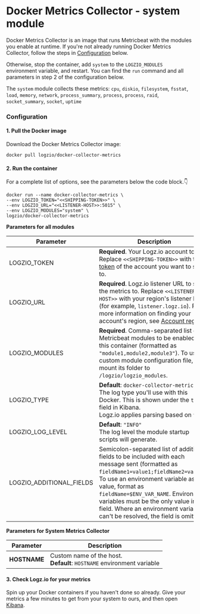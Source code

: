 # Docker Metrics Collector - system module

Docker Metrics Collector is an image that runs Metricbeat with the modules you enable at runtime.
If you're not already running Docker Metrics Collector, follow the steps in [Configuration](#configuration) below.

Otherwise, stop the container, add `system` to the `LOGZIO_MODULES` environment variable, and restart.
You can find the `run` command and all parameters in step 2 of the configuration below.

The `system` module collects these metrics:
`cpu`, `diskio`, `filesystem`, `fsstat`, `load`, `memory`, `network`, `process_summary`, 
`process`, `process`, `raid`, `socket_summary`, `socket`, `uptime`
### Configuration

#### 1.  Pull the Docker image

Download the Docker Metrics Collector image:

```shell
docker pull logzio/docker-collector-metrics
```

#### 2.  Run the container

For a complete list of options, see the parameters below the code block.👇

```shell
docker run --name docker-collector-metrics \
--env LOGZIO_TOKEN="<<SHIPPING-TOKEN>>" \
--env LOGZIO_URL="<<LISTENER-HOST>>:5015" \
--env LOGZIO_MODULES="system" \
logzio/docker-collector-metrics
```

**Parameters for all modules**

| Parameter | Description |
|---|---|
| LOGZIO_TOKEN | **Required**. Your Logz.io account token. Replace `<<SHIPPING-TOKEN>>` with the [token](https://app.logz.io/#/dashboard/settings/general) of the account you want to ship to. |
| LOGZIO_URL | **Required**. Logz.io listener URL to ship the metrics to. Replace `<<LISTENER-HOST>>` with your region's listener host (for example, `listener.logz.io`). For more information on finding your account's region, see [Account region](https://docs.logz.io/user-guide/accounts/account-region.html). |
| LOGZIO_MODULES | **Required**. Comma-separated list of Metricbeat modules to be enabled on this container (formatted as `"module1,module2,module3"`). To use a custom module configuration file, mount its folder to `/logzio/logzio_modules`. |
| LOGZIO_TYPE | **Default**: `docker-collector-metrics` <br> The log type you'll use with this Docker. This is shown under the `type` field in Kibana. <br> Logz.io applies parsing based on `type`. |
| LOGZIO_LOG_LEVEL | **Default**: `"INFO"` <br>  The log level the module startup scripts will generate. |
| LOGZIO_ADDITIONAL_FIELDS | Semicolon-separated list of additional fields to be included with each message sent (formatted as `fieldName1=value1;fieldName2=value2`). <br> To use an environment variable as a value, format as `fieldName=$ENV_VAR_NAME`. Environment variables must be the only value in the field. Where an environment variable can't be resolved, the field is omitted. |

**Parameters for System Metrics Collector**

| Parameter | Description |
|---|---|
| **HOSTNAME** | Custom name of the host. <br /> **Default**: `HOSTNAME` environment variable


#### 3.  Check Logz.io for your metrics

Spin up your Docker containers if you haven't done so already.
Give your metrics a few minutes to get from your system to ours, and then open [Kibana](https://app.logz.io/#/dashboard/kibana).
